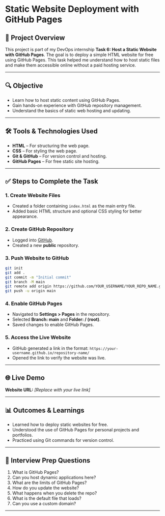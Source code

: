 # Static Website Deployment with GitHub Pages

## 📄 Project Overview

This project is part of my DevOps internship **Task 6: Host a Static Website with GitHub Pages**. The goal is to deploy a simple HTML website for free using GitHub Pages. This task helped me understand how to host static files and make them accessible online without a paid hosting service.

---

## 🔍 Objective

* Learn how to host static content using GitHub Pages.
* Gain hands-on experience with GitHub repository management.
* Understand the basics of static web hosting and updating.

---

## 🛠 Tools & Technologies Used

* **HTML** – For structuring the web page.
* **CSS** – For styling the web page.
* **Git & GitHub** – For version control and hosting.
* **GitHub Pages** – For free static site hosting.

---

## ✅ Steps to Complete the Task

### 1. Create Website Files

* Created a folder containing `index.html` as the main entry file.
* Added basic HTML structure and optional CSS styling for better appearance.

### 2. Create GitHub Repository

* Logged into [GitHub](https://github.com/).
* Created a new **public** repository.

### 3. Push Website to GitHub

```bash
git init
git add .
git commit -m "Initial commit"
git branch -M main
git remote add origin https://github.com/YOUR_USERNAME/YOUR_REPO_NAME.git
git push -u origin main
```

### 4. Enable GitHub Pages

* Navigated to **Settings > Pages** in the repository.
* Selected **Branch: main** and **Folder: / (root)**.
* Saved changes to enable GitHub Pages.

### 5. Access the Live Website

* GitHub generated a link in the format:
  `https://your-username.github.io/repository-name/`
* Opened the link to verify the website was live.

---

## 🌐 Live Demo

**Website URL:** *\[Replace with your live link]*

---

## 📊 Outcomes & Learnings

* Learned how to deploy static websites for free.
* Understood the use of GitHub Pages for personal projects and portfolios.
* Practiced using Git commands for version control.

---

## 📝 Interview Prep Questions

1. What is GitHub Pages?
2. Can you host dynamic applications here?
3. What are the limits of GitHub Pages?
4. How do you update the website?
5. What happens when you delete the repo?
6. What is the default file that loads?
7. Can you use a custom domain?

---





